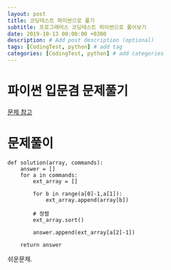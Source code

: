 ```yaml
---
layout: post
title: 코딩테스트 파이썬으로 풀기
subtitle: 프로그래머스 코딩테스트 파이썬으로 풀어보기
date: 2019-10-13 00:00:00 +0300
description: # Add post description (optional)
tags: [CodingTest, python] # add tag
categories: [CodingTest, python] # add categories
---
```


# 파이썬 입문겸 문제풀기

[문제 참고](https://programmers.co.kr/learn/courses/30/lessons/42748)

# 문제풀이

```
def solution(array, commands):
    answer = []
    for a in commands:
        ext_array = []

        for b in range(a[0]-1,a[1]):
            ext_array.append(array[b])

		# 정렬
        ext_array.sort()

        answer.append(ext_array[a[2]-1])

    return answer
```

쉬운문제.
